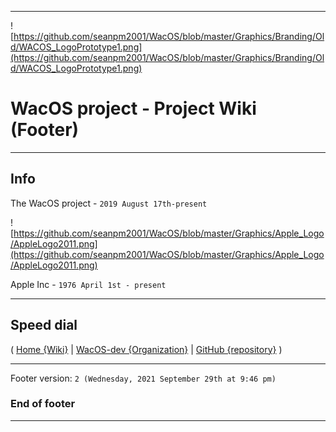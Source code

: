 
***

![https://github.com/seanpm2001/WacOS/blob/master/Graphics/Branding/Old/WACOS_LogoPrototype1.png](https://github.com/seanpm2001/WacOS/blob/master/Graphics/Branding/Old/WACOS_LogoPrototype1.png)

# WacOS project - Project Wiki (Footer)

***

## Info

The WacOS project - `2019 August 17th-present`

![https://github.com/seanpm2001/WacOS/blob/master/Graphics/Apple_Logo/AppleLogo2011.png](https://github.com/seanpm2001/WacOS/blob/master/Graphics/Apple_Logo/AppleLogo2011.png)

Apple Inc - `1976 April 1st - present`

***

## Speed dial

( [Home {Wiki}](https://github.com/seanpm2001/WacOS/wiki/) | [WacOS-dev {Organization}](https://github.com/WacOS-dev/) | [GitHub {repository}](https://github.com/seanpm2001/WacOS/) )

***

Footer version: `2 (Wednesday, 2021 September 29th at 9:46 pm)`

### End of footer

***
